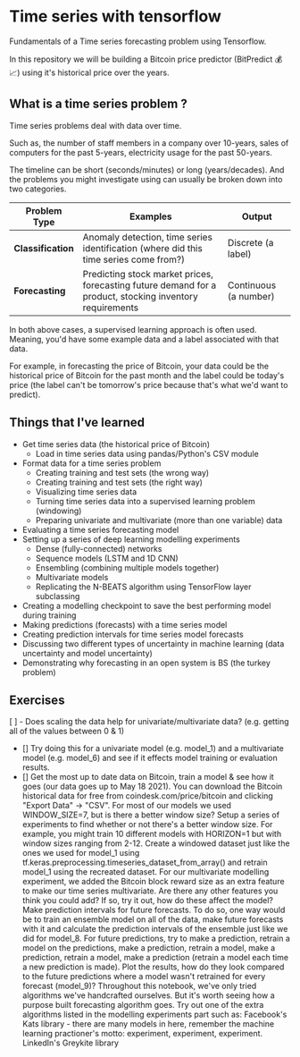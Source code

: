 # Time series with tensorflow

Fundamentals of a Time series forecasting problem using Tensorflow.

In this repository we will be building a Bitcoin price predictor (BitPredict 💰📈) using it's historical price over the years.

## What is a time series problem ?

Time series problems deal with data over time.

Such as, the number of staff members in a company over 10-years, sales of computers for the past 5-years, electricity usage for the past 50-years.

The timeline can be short (seconds/minutes) or long (years/decades). And the problems you might investigate using can usually be broken down into two categories.

| **Problem Type** | **Examples** | **Output** |
|------------------|--------------|------------|
| **Classification** | Anomaly detection, time series identification (where did this time series come from?) | Discrete (a label) |
| **Forecasting** | Predicting stock market prices, forecasting future demand for a product, stocking inventory requirements | Continuous (a number) |

In both above cases, a supervised learning approach is often used. Meaning, you'd have some example data and a label associated with that data.

For example, in forecasting the price of Bitcoin, your data could be the historical price of Bitcoin for the past month and the label could be today's price (the label can't be tomorrow's price because that's what we'd want to predict).

## Things that I've learned

- Get time series data (the historical price of Bitcoin)
  - Load in time series data using pandas/Python's CSV module
- Format data for a time series problem
  - Creating training and test sets (the wrong way)
  - Creating training and test sets (the right way)
  - Visualizing time series data
  - Turning time series data into a supervised learning problem (windowing)
  - Preparing univariate and multivariate (more than one variable) data
- Evaluating a time series forecasting model
- Setting up a series of deep learning modelling experiments
  - Dense (fully-connected) networks
  - Sequence models (LSTM and 1D CNN)
  - Ensembling (combining multiple models together)
  - Multivariate models
  - Replicating the N-BEATS algorithm using TensorFlow layer subclassing
- Creating a modelling checkpoint to save the best performing model during training
- Making predictions (forecasts) with a time series model
- Creating prediction intervals for time series model forecasts
- Discussing two different types of uncertainty in machine learning (data uncertainty and model uncertainty)
- Demonstrating why forecasting in an open system is BS (the turkey problem)

## Exercises

[ ] - Does scaling the data help for univariate/multivariate data? (e.g. getting all of the values between 0 & 1)
- [] Try doing this for a univariate model (e.g. model_1) and a multivariate model (e.g. model_6) and see if it effects model training or evaluation results.
- [] Get the most up to date data on Bitcoin, train a model & see how it goes (our data goes up to May 18 2021).
You can download the Bitcoin historical data for free from coindesk.com/price/bitcoin and clicking "Export Data" -> "CSV".
For most of our models we used WINDOW_SIZE=7, but is there a better window size?
Setup a series of experiments to find whether or not there's a better window size.
For example, you might train 10 different models with HORIZON=1 but with window sizes ranging from 2-12.
Create a windowed dataset just like the ones we used for model_1 using tf.keras.preprocessing.timeseries_dataset_from_array() and retrain model_1 using the recreated dataset.
For our multivariate modelling experiment, we added the Bitcoin block reward size as an extra feature to make our time series multivariate.
Are there any other features you think you could add?
If so, try it out, how do these affect the model?
Make prediction intervals for future forecasts. To do so, one way would be to train an ensemble model on all of the data, make future forecasts with it and calculate the prediction intervals of the ensemble just like we did for model_8.
For future predictions, try to make a prediction, retrain a model on the predictions, make a prediction, retrain a model, make a prediction, retrain a model, make a prediction (retrain a model each time a new prediction is made). Plot the results, how do they look compared to the future predictions where a model wasn't retrained for every forecast (model_9)?
Throughout this notebook, we've only tried algorithms we've handcrafted ourselves. But it's worth seeing how a purpose built forecasting algorithm goes.
Try out one of the extra algorithms listed in the modelling experiments part such as:
Facebook's Kats library - there are many models in here, remember the machine learning practioner's motto: experiment, experiment, experiment.
LinkedIn's Greykite library


